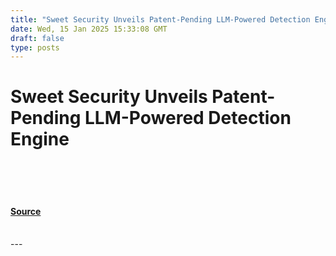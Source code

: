 ```yaml
---
title: "Sweet Security Unveils Patent-Pending LLM-Powered Detection Engine"
date: Wed, 15 Jan 2025 15:33:08 GMT
draft: false
type: posts
---
```

# Sweet Security Unveils Patent-Pending LLM-Powered Detection Engine

<br/>

<br/>

<br/>


#### [Source](https://hackernoon.com/sweet-security-unveils-patent-pending-llm-powered-detection-engine?source=rss)

<br/>
---
